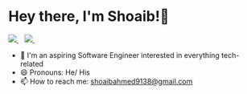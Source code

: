 <h1> Hey there, I'm Shoaib!👋</h1>



<a href="https://www.linkedin.com/in/https://www.linkedin.com/in/shoaib-ahmed-s-990b301a9/">
  <img src="https://img.shields.io/badge/linkedin-%230077B5.svg?&style=for-the-badge&logo=linkedin&logoColor=white" />
</a>&nbsp;&nbsp;

<a href="mailto:shoaibahmed9138@gmail.com">
  <img src="https://img.shields.io/badge/email me-%23D14836.svg?&style=for-the-badge&logo=gmail&logoColor=white" />
</a>&nbsp;&nbsp;

- 🔭 I'm an aspiring Software Engineer interested in everything tech-related
- 😄 Pronouns: He/ His
- 📫 How to reach me: shoaibahmed9138@gmail.com


